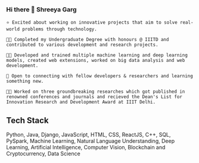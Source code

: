 ### Hi there 👋 Shreeya Garg 

<!--
**shreeya13garg/shreeya13garg** is a ✨ _special_ ✨ repository because its `README.md` (this file) appears on your GitHub profile.
-->

    ⭐ Excited about working on innovative projects that aim to solve real-world problems through technology.

    👨‍🎓 Completed my Undergraduate Degree with honours @ IIITD and contributed to various development and research projects.

    👨‍💻 Developed and trained multiple machine learning and deep learning models, created web extensions, worked on big data analysis and web development.

    🤝 Open to connecting with fellow developers & researchers and learning something new.

    👨‍🎓 Worked on three groundbreaking researches which got published in renowned conferences and journals and recieved the Dean's List for Innovation Research and Development Award at IIIT Delhi. 

## Tech Stack 
Python, Java, Django, JavaScript, HTML, CSS, ReactJS, C++, SQL, PySpark, Machine Learning, Natural Language Understanding, Deep Learning, Artificial Intelligence, Computer Vision, Blockchain and Cryptocurrency, Data Science



   


